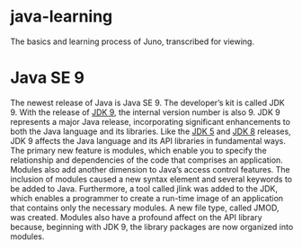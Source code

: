 # java-learning
The basics and learning process of Juno, transcribed for viewing.
# Java SE 9
The newest release of Java is Java SE 9. The developer’s kit is called JDK 9. With
the release of <a href="https://www.oracle.com/java/technologies/javase/javase9-archive-downloads.html">JDK 9</a>, the internal version number is also 9. JDK 9 represents a major
Java release, incorporating significant enhancements to both the Java language and
its libraries. Like the <a href="https://www.oracle.com/java/technologies/java-archive-javase5-downloads.html">JDK 5</a> and <a href="https://www.oracle.com/java/technologies/javase/javase8-archive-downloads.html">JDK 8</a> releases, JDK 9 affects the Java language and
its API libraries in fundamental ways.
The primary new feature is modules, which enable you to specify the relationship
and dependencies of the code that comprises an application. Modules also add
another dimension to Java’s access control features. The inclusion of modules caused
a new syntax element and several keywords to be added to Java. Furthermore, a tool
called jlink was added to the JDK, which enables a programmer to create a run-time
image of an application that contains only the necessary modules. A new file type,
called JMOD, was created. Modules also have a profound affect on the API library
because, beginning with JDK 9, the library packages are now organized into modules.
